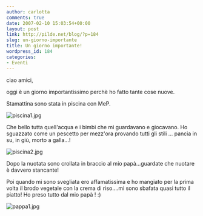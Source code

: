 ```yaml
---
author: carlotta
comments: true
date: 2007-02-10 15:03:54+00:00
layout: post
link: http://pilde.net/blog/?p=184
slug: un-giorno-importante
title: Un giorno importante!
wordpress_id: 184
categories:
- Eventi
---
```


ciao amici,

oggi è un giorno importantissimo perchè ho fatto tante cose nuove.

Stamattina sono stata in piscina con MeP.

![piscina1.jpg]({{baseurl}}/uploads/2007/02/piscina1.jpg)




Che bello tutta quell'acqua e i bimbi che mi guardavano e giocavano. Ho sguazzato come un pescetto per mezz'ora provando tutti gli stili ... pancia in su, in giù, morto a galla...!

![piscina2.jpg]({{baseurl}}/uploads/2007/02/piscina2.jpg)




Dopo la nuotata sono crollata in braccio al mio papà...guardate che nuotare è davvero stancante!

Poi quando mi sono svegliata ero affamatissima e ho mangiato per la prima volta il brodo vegetale con la crema di riso....mi sono sbafata quasi tutto il piatto! Ho preso tutto dal mio papà ! :)




![pappa1.jpg]({{baseurl}}/uploads/2007/02/pappa1.jpg)



